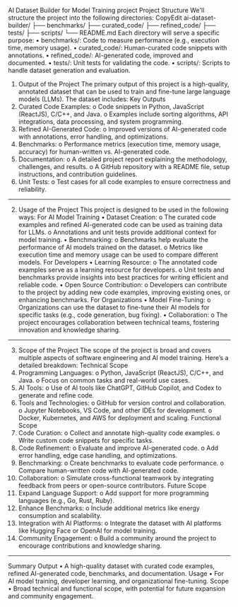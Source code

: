 AI Dataset Builder for Model Training project
Project Structure
We'll structure the project into the following directories:
CopyEdit
ai-dataset-builder/
├── benchmarks/
├── curated_code/
├── refined_code/
├── tests/
├── scripts/
└── README.md
Each directory will serve a specific purpose:
•	benchmarks/: Code to measure performance (e.g., execution time, memory usage).
•	curated_code/: Human-curated code snippets with annotations.
•	refined_code/: AI-generated code, improved and documented.
•	tests/: Unit tests for validating the code.
•	scripts/: Scripts to handle dataset generation and evaluation.

1. Output of the Project
The primary output of this project is a high-quality, annotated dataset that can be used to train and fine-tune large language models (LLMs). The dataset includes:
Key Outputs
1.	Curated Code Examples:
o	Code snippets in Python, JavaScript (ReactJS), C/C++, and Java.
o	Examples include sorting algorithms, API integrations, data processing, and system programming.
2.	Refined AI-Generated Code:
o	Improved versions of AI-generated code with annotations, error handling, and optimizations.
3.	Benchmarks:
o	Performance metrics (execution time, memory usage, accuracy) for human-written vs. AI-generated code.
4.	Documentation:
o	A detailed project report explaining the methodology, challenges, and results.
o	A GitHub repository with a README file, setup instructions, and contribution guidelines.
5.	Unit Tests:
o	Test cases for all code examples to ensure correctness and reliability.
________________________________________
2. Usage of the Project
This project is designed to be used in the following ways:
For AI Model Training
•	Dataset Creation:
o	The curated code examples and refined AI-generated code can be used as training data for LLMs.
o	Annotations and unit tests provide additional context for model training.
•	Benchmarking:
o	Benchmarks help evaluate the performance of AI models trained on the dataset.
o	Metrics like execution time and memory usage can be used to compare different models.
For Developers
•	Learning Resource:
o	The annotated code examples serve as a learning resource for developers.
o	Unit tests and benchmarks provide insights into best practices for writing efficient and reliable code.
•	Open Source Contribution:
o	Developers can contribute to the project by adding new code examples, improving existing ones, or enhancing benchmarks.
For Organizations
•	Model Fine-Tuning:
o	Organizations can use the dataset to fine-tune their AI models for specific tasks (e.g., code generation, bug fixing).
•	Collaboration:
o	The project encourages collaboration between technical teams, fostering innovation and knowledge sharing.
________________________________________
3. Scope of the Project
The scope of the project is broad and covers multiple aspects of software engineering and AI model training. Here’s a detailed breakdown:
Technical Scope
1.	Programming Languages:
o	Python, JavaScript (ReactJS), C/C++, and Java.
o	Focus on common tasks and real-world use cases.
2.	AI Tools:
o	Use of AI tools like ChatGPT, GitHub Copilot, and Codex to generate and refine code.
3.	Tools and Technologies:
o	GitHub for version control and collaboration.
o	Jupyter Notebooks, VS Code, and other IDEs for development.
o	Docker, Kubernetes, and AWS for deployment and scaling.
Functional Scope
1.	Code Curation:
o	Collect and annotate high-quality code examples.
o	Write custom code snippets for specific tasks.
2.	Code Refinement:
o	Evaluate and improve AI-generated code.
o	Add error handling, edge case handling, and optimizations.
3.	Benchmarking:
o	Create benchmarks to evaluate code performance.
o	Compare human-written code with AI-generated code.
4.	Collaboration:
o	Simulate cross-functional teamwork by integrating feedback from peers or open-source contributors.
Future Scope
1.	Expand Language Support:
o	Add support for more programming languages (e.g., Go, Rust, Ruby).
2.	Enhance Benchmarks:
o	Include additional metrics like energy consumption and scalability.
3.	Integration with AI Platforms:
o	Integrate the dataset with AI platforms like Hugging Face or OpenAI for model training.
4.	Community Engagement:
o	Build a community around the project to encourage contributions and knowledge sharing.
________________________________________
Summary
Output
•	A high-quality dataset with curated code examples, refined AI-generated code, benchmarks, and documentation.
Usage
•	For AI model training, developer learning,  and organizational fine-tuning.
Scope
•	Broad technical and functional scope, with potential for future expansion and community engagement.
